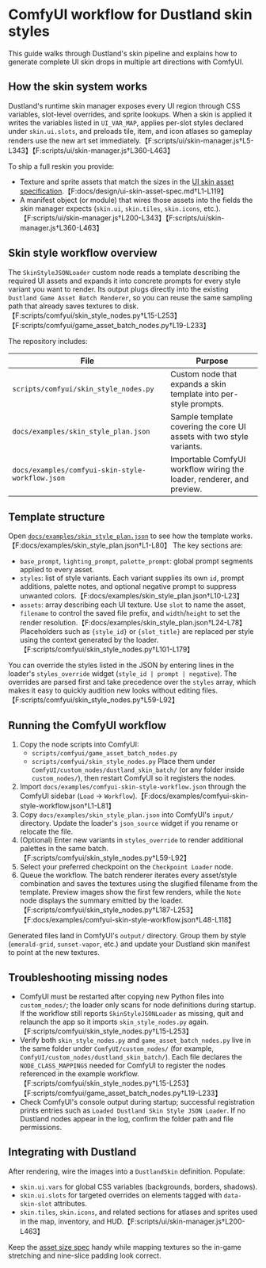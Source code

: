 # ComfyUI workflow for Dustland skin styles

This guide walks through Dustland's skin pipeline and explains how to generate
complete UI skin drops in multiple art directions with ComfyUI.

## How the skin system works

Dustland's runtime skin manager exposes every UI region through CSS variables,
slot-level overrides, and sprite lookups. When a skin is applied it writes the
variables listed in `UI_VAR_MAP`, applies per-slot styles declared under
`skin.ui.slots`, and preloads tile, item, and icon atlases so gameplay renders
use the new art set immediately.【F:scripts/ui/skin-manager.js†L5-L343】【F:scripts/ui/skin-manager.js†L360-L463】

To ship a full reskin you provide:

- Texture and sprite assets that match the sizes in the [UI skin asset
  specification](../design/ui-skin-asset-spec.md).【F:docs/design/ui-skin-asset-spec.md†L1-L119】
- A manifest object (or module) that wires those assets into the fields the
  skin manager expects (`skin.ui`, `skin.tiles`, `skin.icons`, etc.).【F:scripts/ui/skin-manager.js†L200-L343】【F:scripts/ui/skin-manager.js†L360-L463】

## Skin style workflow overview

The `SkinStyleJSONLoader` custom node reads a template describing the required
UI assets and expands it into concrete prompts for every style variant you want
to render. Its output plugs directly into the existing `Dustland Game Asset
Batch Renderer`, so you can reuse the same sampling path that already saves
textures to disk.【F:scripts/comfyui/skin_style_nodes.py†L15-L253】【F:scripts/comfyui/game_asset_batch_nodes.py†L19-L233】

The repository includes:

| File | Purpose |
| --- | --- |
| `scripts/comfyui/skin_style_nodes.py` | Custom node that expands a skin template into per-style prompts. |
| `docs/examples/skin_style_plan.json` | Sample template covering the core UI assets with two style variants. |
| `docs/examples/comfyui-skin-style-workflow.json` | Importable ComfyUI workflow wiring the loader, renderer, and preview. |

## Template structure

Open [`docs/examples/skin_style_plan.json`](../examples/skin_style_plan.json) to
see how the template works.【F:docs/examples/skin_style_plan.json†L1-L80】 The key
sections are:

- `base_prompt`, `lighting_prompt`, `palette_prompt`: global prompt segments
  applied to every asset.
- `styles`: list of style variants. Each variant supplies its own `id`, prompt
  additions, palette notes, and optional negative prompt to suppress unwanted
  colors.【F:docs/examples/skin_style_plan.json†L10-L23】
- `assets`: array describing each UI texture. Use `slot` to name the asset,
  `filename` to control the saved file prefix, and `width`/`height` to set the
  render resolution.【F:docs/examples/skin_style_plan.json†L24-L78】 Placeholders
  such as `{style_id}` or `{slot_title}` are replaced per style using the
  context generated by the loader.【F:scripts/comfyui/skin_style_nodes.py†L101-L179】

You can override the styles listed in the JSON by entering lines in the loader's
`styles_override` widget (`style_id | prompt | negative`). The overrides are
parsed first and take precedence over the `styles` array, which makes it easy to
quickly audition new looks without editing files.【F:scripts/comfyui/skin_style_nodes.py†L59-L92】

## Running the ComfyUI workflow

1. Copy the node scripts into ComfyUI:
   - `scripts/comfyui/game_asset_batch_nodes.py`
   - `scripts/comfyui/skin_style_nodes.py`
   Place them under `ComfyUI/custom_nodes/dustland_skin_batch/` (or any folder
   inside `custom_nodes/`), then restart ComfyUI so it registers the nodes.
2. Import `docs/examples/comfyui-skin-style-workflow.json` through the ComfyUI
   sidebar (`Load` → `Workflow`).【F:docs/examples/comfyui-skin-style-workflow.json†L1-L81】
3. Copy `docs/examples/skin_style_plan.json` into ComfyUI's `input/` directory.
   Update the loader's `json_source` widget if you rename or relocate the file.
4. (Optional) Enter new variants in `styles_override` to render additional
   palettes in the same batch.【F:scripts/comfyui/skin_style_nodes.py†L59-L92】
5. Select your preferred checkpoint on the `Checkpoint Loader` node.
6. Queue the workflow. The batch renderer iterates every asset/style combination
   and saves the textures using the slugified filename from the template.
   Preview images show the first few renders, while the `Note` node displays the
   summary emitted by the loader.【F:scripts/comfyui/skin_style_nodes.py†L187-L253】【F:docs/examples/comfyui-skin-style-workflow.json†L48-L118】

Generated files land in ComfyUI's `output/` directory. Group them by style
(`emerald-grid`, `sunset-vapor`, etc.) and update your Dustland skin manifest to
point at the new textures.

## Troubleshooting missing nodes

- ComfyUI must be restarted after copying new Python files into `custom_nodes/`;
  the loader only scans for node definitions during startup. If the workflow
  still reports `SkinStyleJSONLoader` as missing, quit and relaunch the app so
  it imports `skin_style_nodes.py` again.【F:scripts/comfyui/skin_style_nodes.py†L15-L253】
- Verify both `skin_style_nodes.py` and `game_asset_batch_nodes.py` live in the
  same folder under `ComfyUI/custom_nodes/` (for example,
  `ComfyUI/custom_nodes/dustland_skin_batch/`). Each file declares the
  `NODE_CLASS_MAPPINGS` needed for ComfyUI to register the nodes referenced in
  the example workflow.【F:scripts/comfyui/skin_style_nodes.py†L15-L253】【F:scripts/comfyui/game_asset_batch_nodes.py†L19-L233】
- Check ComfyUI's console output during startup; successful registration prints
  entries such as `Loaded Dustland Skin Style JSON Loader`. If no Dustland nodes
  appear in the log, confirm the folder path and file permissions.


## Integrating with Dustland

After rendering, wire the images into a `DustlandSkin` definition. Populate:

- `skin.ui.vars` for global CSS variables (backgrounds, borders, shadows).
- `skin.ui.slots` for targeted overrides on elements tagged with
  `data-skin-slot` attributes.
- `skin.tiles`, `skin.icons`, and related sections for atlases and sprites used
  in the map, inventory, and HUD.【F:scripts/ui/skin-manager.js†L200-L463】

Keep the [asset size spec](../design/ui-skin-asset-spec.md) handy while mapping
textures so the in-game stretching and nine-slice padding look correct.
